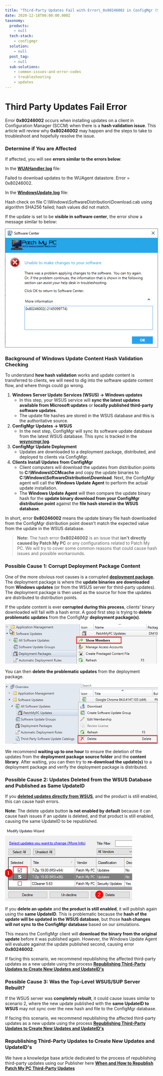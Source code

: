 ```yaml
---
title: "Third-Party Updates Fail with Error\_0x80246002 in ConfigMgr (SCCM)"
date: 2020-12-18T00:00:00.000Z
taxonomy:
  products:
    - null
  tech-stack:
    - configmgr
  solution:
    - null
  post_tag:
    - null
  sub-solutions:
    - common-issues-and-error-codes
    - troubleshooting
    - updates
---
```


# Third Party Updates Fail Error

Error **0x80246002** occurs when installing updates on a client in Configuration Manager (SCCM) when there is a **hash validation issue**. This article will review why **0x80246002** may happen and the steps to take to troubleshoot and hopefully resolve the issue.

### Determine if You are Affected

If affected, you will see **errors similar to the errors below**:

In the [**WUAHandler.log**](https://patchmypc.com/collecting-log-files-for-patch-my-pc-support#update-troubleshooting-client-logs) file:

Failed to download updates to the WUAgent datastore. Error = 0x80246002.

In the [**WindowsUpdate.log**](https://docs.microsoft.com/en-us/windows/deployment/update/windows-update-logs) file:

Hash check on file C:\Windows\SoftwareDistribution\Download.cab using algorithm SHA256 failed; hash values did not match.

If the update is set to be **visible in software center**, the error show a message similar to below:

![Update Error Hash for 0x80246002](/_images/Update-Error-Hash-for-0x80246002-1.png "Update Error Hash for 0x80246002")

### Background of Windows Update Content Hash Validation Checking

To understand **how hash validation** works and update content is transferred to clients, we will need to dig into the software update content flow, and where things could go wrong.

1. **Windows Server Update Services (WSUS) -> Windows updates**
   * In this step, your WSUS service will **sync the latest updates available from Microsoft updates** or **locally published third-party software updates**.
   * The update file hashes are stored in the WSUS database and this is the authoritative source.
2. **ConfigMgr Updates -> WSUS**
   * In the next step, ConfigMgr will sync its software update database from the latest WSUS database. This sync is tracked in the [**wsyncmgr.log**](https://docs.microsoft.com/en-us/mem/configmgr/core/plan-design/hierarchy/log-files#BKMK_SUPLog).
3. **ConfigMgr Update Deployment**
   * Updates are downloaded to a deployment package, distributed, and deployed to clients via ConfigMgr.
4. **Clients Install Updates from ConfigMgr**
   * Client computers will download the updates from distribution points to **C:\Windows\CCMcache** and copy the update binaries to **C:\Windows\SoftwareDistribution\Download**. Next, the ConfigMgr agent will call the **Windows Update Agent** to perform the actual update installation.
   * The **Windows Update Agent** will then compare the update binary hash for the **update binary download from your ConfigMgr distribution point** against the **file hash stored in the WSUS database**.

In short, error **0x80246002** means the update binary file hash downloaded from the ConfigMgr distribution point doesn't match the expected value from the update in the WSUS database.

> **Note:** The hash error **0x80246002** is an issue that **isn't directly caused by Patch My PC** or any configurations related to Patch My PC. We will try to cover some common reasons that could cause hash issues and possible workarounds.

### Possible Cause 1: Corrupt Deployment Package Content

One of the more obvious root causes is a corrupted [**deployment package**](https://docs.microsoft.com/en-us/mem/configmgr/sum/deploy-use/manually-deploy-software-updates#process-to-download-content-for-the-software-update-group)**.** The deployment package is where the **update binaries are downloaded** from **Windows updates** (or from the WSUS server for third-party updates). The deployment package is then used as the source for how the updates are distributed to distribution points.

If the update content is ever **corrupted during this process**, clients' binary downloaded will fail with a hash error. A good first step is trying to **delete problematic updates** from the ConfigMgr **deployment package(s)**.

![Delete updates from deployment package](/_images/Delete-updates-from-deployment-package.png "Delete updates from deployment package")

You can then **delete the problematic updates** from the deployment package.

![Delete specific update from a deployment package in ConfigMgr](/_images/Delete-specific-update-from-a-deployment-package-in-ConfigMgr.png "Delete specific update from a deployment package in ConfigMgr")

We recommend **waiting up to one hour** to ensure the deletion of the updates from the **deployment package source folder** and the **content library**. After waiting, you can then try to **re-download the update(s)** to a deployment package and verify the deployment package is distributed.

### Possible Cause 2: Updates Deleted from the WSUS Database and Published as Same UpdateID

If you [**deleted updates directly from WSUS**](https://patchmypc.com/modify-published-third-party-updates-wizard#topic3), and the product is still enabled, this can cause hash errors.

**Note:** The delete update button **is not enabled by default** because it can cause hash issues if an update is deleted, and that product is still enabled, causing the same UpdateID to be republished.&#x20;

![Delete Updates from WSUS for Third-Party Updates](/_images/Delete-Updates-from-WSUS-for-Third-Party-Updates.png "Delete Updates from WSUS for Third-Party Updates")

If you **delete an update** and **the product is still enabled**, it will publish again using the **same UpdateID**. This is problematic because the **hash of the update will be updated in the WSUS database**, but those **hash changes will not sync to the ConfigMgr database** based on our simulations.

This means the ConfigMgr client will **download the binary from the original update** before it was published again. However, the Windows Update Agent will evaluate against the update published second, causing error **0x80246002**.

If facing this scenario, we recommend republishing the affected third-party updates as a new update using the process [**Republishing Third-Party Updates to Create New Updates and UpdateID's**](third-party-updates-fail-error.md#topic6)

### Possible Cause 3: Was the Top-Level WSUS/SUP Server Rebuilt?

If the WSUS server was **completely rebuilt**, it could cause issues similar to scenario 2, where the new update published with the **same UpdateID to WSUS** may not sync over the new hash and file to the ConfigMgr database.

If facing this scenario, we recommend republishing the affected third-party updates as a new update using the process [**Republishing Third-Party Updates to Create New Updates and UpdateID's**](third-party-updates-fail-error.md#topic6)

### Republishing Third-Party Updates to Create New Updates and UpdateID's

We have a knowledge base article dedicated to the process of republishing third-party updates using our Publisher here [**When and How to Republish Patch My PC Third-Party Updates**](https://patchmypc.com/when-and-how-to-republish-third-party-updates)